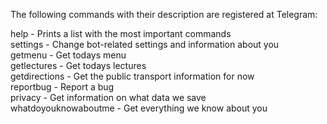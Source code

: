 The following commands with their description are registered at Telegram:

help - Prints a list with the most important commands<br>
settings - Change bot-related settings and information about you<br>
getmenu - Get todays menu<br>
getlectures - Get todays lectures<br>
getdirections - Get the public transport information for now<br>
reportbug - Report a bug<br>
privacy - Get information on what data we save<br>
whatdoyouknowaboutme - Get everything we know about you